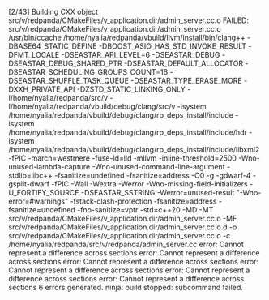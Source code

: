 [2/43] Building CXX object src/v/redpanda/CMakeFiles/v_application.dir/admin_server.cc.o
FAILED: src/v/redpanda/CMakeFiles/v_application.dir/admin_server.cc.o 
/usr/bin/ccache /home/nyalia/redpanda/vbuild/llvm/install/bin/clang++ -DBASE64_STATIC_DEFINE -DBOOST_ASIO_HAS_STD_INVOKE_RESULT -DFMT_LOCALE -DSEASTAR_API_LEVEL=6 -DSEASTAR_DEBUG -DSEASTAR_DEBUG_SHARED_PTR -DSEASTAR_DEFAULT_ALLOCATOR -DSEASTAR_SCHEDULING_GROUPS_COUNT=16 -DSEASTAR_SHUFFLE_TASK_QUEUE -DSEASTAR_TYPE_ERASE_MORE -DXXH_PRIVATE_API -DZSTD_STATIC_LINKING_ONLY -I/home/nyalia/redpanda/src/v -I/home/nyalia/redpanda/vbuild/debug/clang/src/v -isystem /home/nyalia/redpanda/vbuild/debug/clang/rp_deps_install/include -isystem /home/nyalia/redpanda/vbuild/debug/clang/rp_deps_install/include/hdr -isystem /home/nyalia/redpanda/vbuild/debug/clang/rp_deps_install/include/libxml2 -fPIC -march=westmere -fuse-ld=lld -mllvm -inline-threshold=2500 -Wno-unused-lambda-capture -Wno-unused-command-line-argument -stdlib=libc++ -fsanitize=undefined -fsanitize=address -O0 -g -gdwarf-4 -gsplit-dwarf -fPIC -Wall -Wextra -Werror -Wno-missing-field-initializers -U_FORTIFY_SOURCE -DSEASTAR_SSTRING -Werror=unused-result "-Wno-error=#warnings" -fstack-clash-protection -fsanitize=address -fsanitize=undefined -fno-sanitize=vptr -std=c++20 -MD -MT src/v/redpanda/CMakeFiles/v_application.dir/admin_server.cc.o -MF src/v/redpanda/CMakeFiles/v_application.dir/admin_server.cc.o.d -o src/v/redpanda/CMakeFiles/v_application.dir/admin_server.cc.o -c /home/nyalia/redpanda/src/v/redpanda/admin_server.cc
error: Cannot represent a difference across sections
error: Cannot represent a difference across sections
error: Cannot represent a difference across sections
error: Cannot represent a difference across sections
error: Cannot represent a difference across sections
error: Cannot represent a difference across sections
6 errors generated.
ninja: build stopped: subcommand failed.

